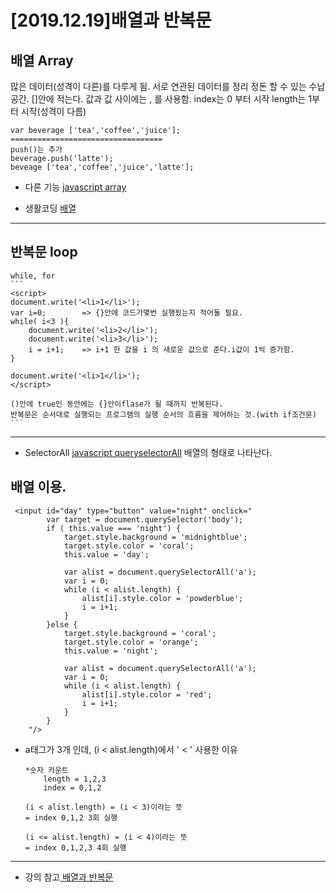 [2019.12.19]배열과 반복문
===
## 배열 Array
많은 데이터(성격이 다른)를 다루게 됨. 서로 연관된 데이터를 정리 정돈 할 수 있는 수납공간.
[]안에 적는다. 값과 값 사이에는 , 를 사용함.
index는 0 부터 시작
length는 1부터 시작(성격이 다름)

    var beverage ['tea','coffee','juice'];
    ==================================
    push()는 추가
    beverage.push('latte');
    beveage ['tea','coffee','juice','latte'];
* 다른 기능 [javascript array](https://developer.mozilla.org/ko/docs/Web/JavaScript/Reference/Global_Objects/Array)

* 생활코딩 [배열](https://opentutorials.org/course/3085/18825)
***
## 반복문 loop
    while, for
    ```
    <script>
    document.write('<li>1</li>');
    var i=0;        => {}안에 코드가몇번 실행됬는지 적어둘 필요.
    while( i<3 ){
        document.write('<li>2</li>');
        document.write('<li>3</li>');
        i = i+1;    => i+1 한 값을 i 의 새로운 값으로 준다.i값이 1씩 증가함.
    }

    document.write('<li>1</li>');
    </script>

    ()안에 true인 동안에는 {}안이flase가 될 때까지 반복된다.
    반복문은 순서대로 실행되는 프로그램의 실행 순서의 흐름을 제어하는 것.(with if조건문)
    ```
***
* SelectorAll [javascript queryselectorAll](https://developer.mozilla.org/ko/docs/Web/API/Document/querySelectorAll)
배열의 형태로 나타난다.

## 배열 이용.
```
 <input id="day" type="button" value="night" onclick="
        var target = document.querySelector('body');
        if ( this.value === 'night') {
            target.style.background = 'midnightblue';
            target.style.color = 'coral';
            this.value = 'day';

            var alist = document.querySelectorAll('a');
            var i = 0;
            while (i < alist.length) {
                alist[i].style.color = 'powderblue';
                i = i+1;
            }
        }else {
            target.style.background = 'coral';
            target.style.color = 'orange';
            this.value = 'night';

            var alist = document.querySelectorAll('a');
            var i = 0;
            while (i < alist.length) {
                alist[i].style.color = 'red';
                i = i+1;
            }
        }
    "/>
```
* a태그가 3개 인데, (i < alist.length)에서 ' < ' 사용한 이유
    ```
    *숫자 카운트
        length = 1,2,3
        index = 0,1,2
        
    (i < alist.length) = (i < 3)이라는 뜻
    = index 0,1,2 3회 실행

    (i <= alist.length) = (i < 4)이라는 뜻
    = index 0,1,2,3 4회 실행
    ```
***
* 강의 참고[ 배열과 반복문](https://opentutorials.org/course/3085/18828)